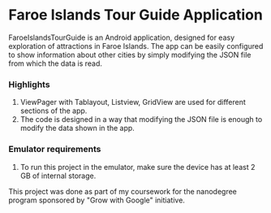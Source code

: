 # Faroe Islands Tour Guide Application

FaroeIslandsTourGuide is an Android application, designed for easy exploration of attractions in Faroe Islands.
The app can be easily configured to show information about other cities by simply modifying the JSON file from which the data is read.

### Highlights

1. ViewPager with Tablayout, Listview, GridView are used for different sections of the app.
2. The code is designed in a way that modifying the JSON file is enough to modify the data shown in the app.

### Emulator requirements

1. To run this project in the emulator, make sure the device has at least 2 GB of internal storage.

This project was done as part of my coursework for the nanodegree program sponsored by "Grow with Google" initiative.

